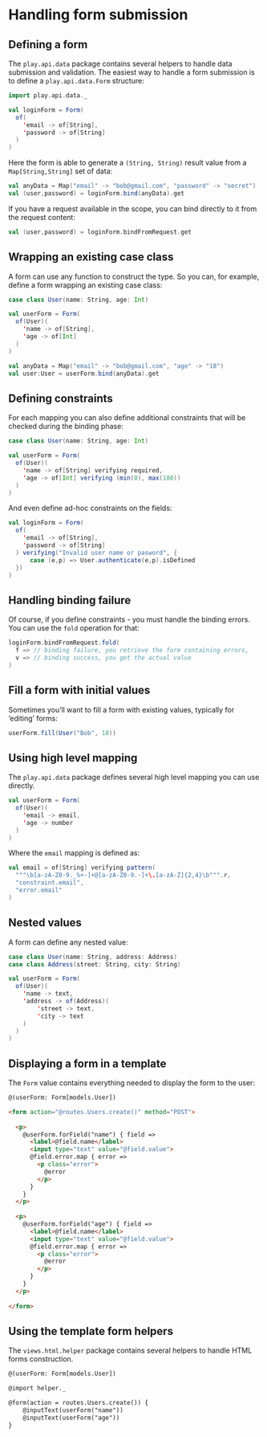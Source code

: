 # Handling form submission

## Defining a form

The `play.api.data` package contains several helpers to handle data submission and validation. The easiest way to handle a form submission is to define a `play.api.data.Form` structure:

```scala
import play.api.data._

val loginForm = Form(
  of(
    'email -> of[String],
    'password -> of[String]
  )
)
```

Here the form is able to generate a `(String, String)` result value from a `Map[String,String]` set of data:

```scala
val anyData = Map("email" -> "bob@gmail.com", "password" -> "secret")
val (user,password) = loginForm.bind(anyData).get
```

If you have a request available in the scope, you can bind directly to it from the request content:

```scala
val (user,password) = loginForm.bindFromRequest.get
```

## Wrapping an existing case class

A form can use any function to construct the type. So you can, for example, define a form wrapping an existing case class:

```scala
case class User(name: String, age: Int)

val userForm = Form(
  of(User)(
    'name -> of[String],
    'age -> of[Int]
  )
)

val anyData = Map("email" -> "bob@gmail.com", "age" -> "18")
val user:User = userForm.bind(anyData).get
```

## Defining constraints

For each mapping you can also define additional constraints that will be checked during the binding phase:

```scala
case class User(name: String, age: Int)

val userForm = Form(
  of(User)(
    'name -> of[String] verifying required,
    'age -> of[Int] verifying (min(0), max(100))
  )
)
```

And even define ad-hoc constraints on the fields:

```scala
val loginForm = Form(
  of(
    'email -> of[String],
    'password -> of[String]
  ) verifying("Invalid user name or pasword", { 
      case (e,p) => User.authenticate(e,p).isDefined 
  })
)
```

## Handling binding failure

Of course, if you define constraints - you must handle the binding errors. You can use the `fold` operation for that:

```scala
loginForm.bindFromRequest.fold(
  f => // binding failure, you retrieve the form containing errors,
  v => // binding success, you get the actual value 
)
```

## Fill a form with initial values

Sometimes you’ll want to fill a form with existing values, typically for ‘editing’ forms:

```scala
userForm.fill(User("Bob", 18))
```

## Using high level mapping

The `play.api.data` package defines several high level mapping you can use directly.

```scala
val userForm = Form(
  of(User)(
    'email -> email,
    'age -> number
  )
)
```

Where the `email` mapping is defined as:

```scala
val email = of[String] verifying pattern(
  """\b[a-zA-Z0-9._%+-]+@[a-zA-Z0-9.-]+\.[a-zA-Z]{2,4}\b""".r,
  "constraint.email",
  "error.email"
)
```

## Nested values

A form can define any nested value:

```scala
case class User(name: String, address: Address)
case class Address(street: String, city: String)

val userForm = Form(
  of(User)(
    'name -> text,
    'address -> of(Address)(
        'street -> text,
        'city -> text
    )
  )
)
```

## Displaying a form in a template

The `Form` value contains everything needed to display the form to the user:

```html
@(userForm: Form[models.User])

<form action="@routes.Users.create()" method="POST">
    
  <p>
    @userForm.forField("name") { field =>
      <label>@field.name</label>
      <input type="text" value="@field.value">
      @field.error.map { error =>
        <p class="error">
          @error
        </p>
      } 
    }    
  </p>
  
  <p>
    @userForm.forField("age") { field =>
      <label>@field.name</label>
      <input type="text" value="@field.value">
      @field.error.map { error =>
        <p class="error">
          @error
        </p>
      } 
    }    
  </p>
    
</form>
```

## Using the template form helpers

The `views.html.helper` package contains several helpers to handle HTML forms construction.

```html
@(userForm: Form[models.User])

@import helper._

@form(action = routes.Users.create()) {
    @inputText(userForm("name"))
    @inputText(userForm("age"))
}
```




